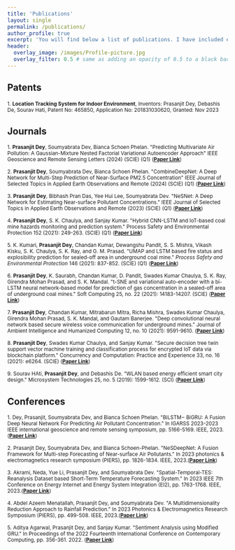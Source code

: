 ```yaml
---
title: 'Publications'
layout: single
permalink: /publications/
author_profile: true
excerpt: 'You will find below a list of publications. I have included each of the paper link'
header:
  overlay_image: /images/Profile-picture.jpg
  overlay_filter: 0.5 # same as adding an opacity of 0.5 to a black background
---
```

## Patents
<small> 1. **Location Tracking System for Indoor Environment**, Inventors: Prasanjit Dey, Debashis De, Sourav Hati, Patent No: 465850, Application No: 201831030620, Granted: Nov 2023</small>
## Journals

<small>1. **Prasanjit Dey**, Soumyabrata Dev, Bianca Schoen Phelan. "Predicting Multivariate Air Pollution: A Gaussian-Mixture Nested Factorial Variational Autoencoder Approach" IEEE Geoscience and Remote Sensing Letters (2024) (SCIE) (Q1) (**[Paper Link](https://ieeexplore.ieee.org/abstract/document/10560024)**)</small>
  
<small>2. **Prasanjit Dey**, Soumyabrata Dev, Bianca Schoen Phelan. "CombineDeepNet: A Deep Network for Multi-Step Prediction of Near-Surface PM2.5 Concentration" IEEE Journal of Selected Topics in Applied Earth Observations and Remote (2024) (SCIE) (Q1) (**[Paper Link](https://ieeexplore.ieee.org/document/10319682)**)</small>

<small>3. **Prasanjit Dey**, Bibhash Pran Das, Yee Hui Lee, Soumyabrata Dev. "NeSNet: A Deep Network for Estimating Near-surface Pollutant Concentrations." IEEE Journal of Selected Topics in Applied Earth Observations and Remote (2023) (SCIE) (Q1) (**[Paper Link](https://ieeexplore.ieee.org/document/10043715)**)</small>

<small>4. **Prasanjit Dey**, S. K. Chaulya, and Sanjay Kumar. "Hybrid CNN-LSTM and IoT-based coal mine hazards monitoring and prediction system." Process Safety and Environmental Protection 152 (2021): 249-263. (SCIE) (Q1) (**[Paper Link](https://www.sciencedirect.com/science/article/pii/S0957582021002950?casa_token=3e9CG-WpSqMAAAAA:5srGomG2izK5Zo8nuRBp0xpm1splGpp5StnbM3CVtjVSVRio5rRKg20ByLXjeef_9AkbqAk)**)</small>
  
<small>5. K. Kumari, **Prasanjit Dey**, Chandan Kumar, Dewangshu Pandit, S. S. Mishra, Vikash Kisku, S. K. Chaulya, S. K. Ray, and G. M. Prasad. "UMAP and LSTM based fire status and explosibility prediction for sealed-off area in underground coal mine." *Process Safety and Environmental Protection* 146 (2021): 837-852. (SCIE) (Q1) (**[Paper Link](https://www.sciencedirect.com/science/article/pii/S0957582020319467?casa_token=wmoCpRAtGgUAAAAA:dW8ddyvQ5ihLIpxc4cs_-QQpl0_2fUzbUeRF909usENHSQwneH4paRy9JmMmtGtE43RljJM)**)</small>

<small>6. **Prasanjit Dey**, K. Saurabh, Chandan Kumar, D. Pandit, Swades Kumar Chaulya, S. K. Ray, Girendra Mohan Prasad, and S. K. Mandal. "t-SNE and variational auto-encoder with a bi-LSTM neural network-based model for prediction of gas concentration in a sealed-off area of underground coal mines." Soft Computing 25, no. 22 (2021): 14183-14207. (SCIE) (**[Paper Link](https://link.springer.com/article/10.1007/s00500-021-06261-8)**)</small>

<small>7. **Prasanjit Dey**, Chandan Kumar, Mitrabarun Mitra, Richa Mishra, Swades Kumar Chaulya, Girendra Mohan Prasad, S. K. Mandal, and Gautam Banerjee. "Deep convolutional neural network based secure wireless voice communication for underground mines." Journal of Ambient Intelligence and Humanized Computing 12, no. 10 (2021): 9591-9610. (**[Paper Link](https://link.springer.com/article/10.1007/s12652-020-02700-w)**)</small>

<small>8. **Prasanjit Dey**, Swades Kumar Chaulya, and Sanjay Kumar. "Secure decision tree twin support vector machine training and classification process for encrypted IoT data via blockchain platform." Concurrency and Computation: Practice and Experience 33, no. 16 (2021): e6264. (SCIE) (**[Paper Link](https://onlinelibrary.wiley.com/doi/full/10.1002/cpe.6264?casa_token=MyeVt1zmAAMAAAAA%3AQcONtr9FKP7oY5rePauJ_XqlwEs4bqlUWDUkCzzp_TRY2Z348lDYXKUuXDNt0eZR-NIVaEXbLogG0Q)**)</small>

<small>9. Sourav HAti, **Prasanjit Dey**, and Debashis De. "WLAN based energy efficient smart city design." Microsystem Technologies 25, no. 5 (2019): 1599-1612. (SCI) (**[Paper Link](https://link.springer.com/article/10.1007/s00542-017-3530-6)**)</small>



## Conferences

<small>1. Dey, Prasanjit, Soumyabrata Dev, and Bianca Schoen Phelan. "BiLSTM− BiGRU: A Fusion Deep Neural Network For Predicting Air Pollutant Concentration." In IGARSS 2023-2023 IEEE international geoscience and remote sensing symposium, pp. 5166-5169. IEEE, 2023.(**[Paper Link](https://ieeexplore.ieee.org/abstract/document/10282742?casa_token=TTS8BPPhts8AAAAA:SdNSwLe8a5n816usi8T_31zw2JaGBQqIytu_6u4vs18ps6Q-vzPWFM6FIrtXtZTVcfEel3smvNBw)**)</small>

<small>2. Prasanjit Dey, Soumyabrata Dev, and Bianca Schoen-Phelan. "NeSDeepNet: A Fusion Framework for Multi-step Forecasting of Near-surface Air Pollutants." In 2023 photonics & electromagnetics research symposium (PIERS), pp. 1826-1834. IEEE, 2023.(**[Paper Link](https://ieeexplore.ieee.org/abstract/document/10221327?casa_token=AMc7RNx0v3QAAAAA:0b3aVKUnwowjHDaQk_QZPXcN6_qdvLF-a-J0_s4bbfEyaGwFRYUymKkyDSlE5Mur7jBvzH76bxn-)**)</small>

<small>3. Akrami, Neda, Yue Li, Prasanjit Dey, and Soumyabrata Dev. "Spatial-Temporal-TES: Reanalysis Dataset based Short-Term Temperature Forecasting System." In 2023 IEEE 7th Conference on Energy Internet and Energy System Integration (EI2), pp. 1763-1768. IEEE, 2023.(**[Paper Link](https://ieeexplore.ieee.org/abstract/document/10512739?casa_token=E8jsyyxG92gAAAAA:aVLVg5OszPIOp_NWQXAewLyAvYuvrUEeG00kRWOm2AJfboa6_6_S89lpN_xDpDh3Ur0ruUpxbwIN)**)</small>

<small>4. Abdel Azeem Menatallah, Prasanjit Dey, and Soumyabrata Dev. "A Multidimensionality Reduction Approach to Rainfall Prediction." In 2023 Photonics & Electromagnetics Research Symposium (PIERS), pp. 499-508. IEEE, 2023.(**[Paper Link](https://ieeexplore.ieee.org/abstract/document/10221498?casa_token=TvOac33eh08AAAAA:NSF9RZWLE0I0iVnWDDg7XerB1wb9MIniwlbNO8kztSsha-S37SiI4IsPkbIxz5HpIUj8Dw2U21Qi)**)</small>

<small>5. Aditya Agarwal, Prasanjit Dey, and Sanjay Kumar. "Sentiment Analysis using Modified GRU." In Proceedings of the 2022 Fourteenth International Conference on Contemporary Computing, pp. 356-361. 2022. (**[Paper Link](https://dl.acm.org/doi/abs/10.1145/3549206.3549270?casa_token=cpqGMWCluvsAAAAA:pZJgEREDHZRwBnv3jiVqNGkii08gDM6ykoW7AkErZXbHYyWuU3koViqtYhU4XKOtaUUjangs0U4)**)</small>
